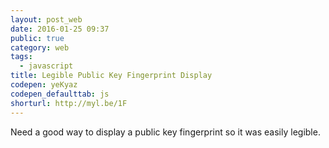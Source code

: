 ```yaml
---
layout: post_web
date: 2016-01-25 09:37
public: true
category: web
tags:
  - javascript
title: Legible Public Key Fingerprint Display
codepen: yeKyaz
codepen_defaulttab: js
shorturl: http://myl.be/1F
---
```


Need a good way to display a public key fingerprint so it was easily legible.
